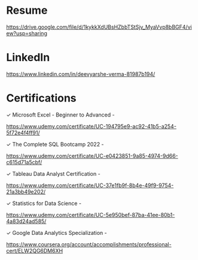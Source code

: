 # Resume

https://drive.google.com/file/d/1kykkXdUBsHZbbTStSjv_MyaVvp8bBGF4/view?usp=sharing

# LinkedIn

https://www.linkedin.com/in/deevyarshe-verma-81987b194/

# Certifications

✓ Microsoft Excel - Beginner to Advanced - 

https://www.udemy.com/certificate/UC-194795e9-ac92-41b5-a254-5f72e4f4ff91/

✓ The Complete SQL Bootcamp 2022 - 

https://www.udemy.com/certificate/UC-e0423851-9a85-4974-9d66-c615d71a5cbf/

✓ Tableau Data Analyst Certification - 

https://www.udemy.com/certificate/UC-37e1fb9f-8b4e-49f9-9754-21a3bb49e202/

✓ Statistics for Data Science - 

https://www.udemy.com/certificate/UC-5e950bef-87ba-41ee-80b1-4a83d24ad585/

✓ Google Data Analytics Specialization - 

https://www.coursera.org/account/accomplishments/professional-cert/ELW2QG6DM6XH
